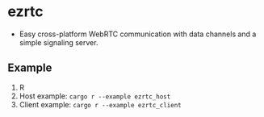 # ezrtc

-   Easy cross-platform WebRTC communication with data channels and a simple signaling server.

## Example

1. R
1. Host example: `cargo r --example ezrtc_host`
1. Client example: `cargo r --example ezrtc_client`

